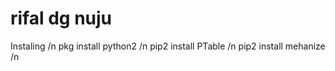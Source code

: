 # rifal dg nuju

Instaling /n
pkg install python2 /n
pip2 install PTable /n
pip2 install mehanize /n
